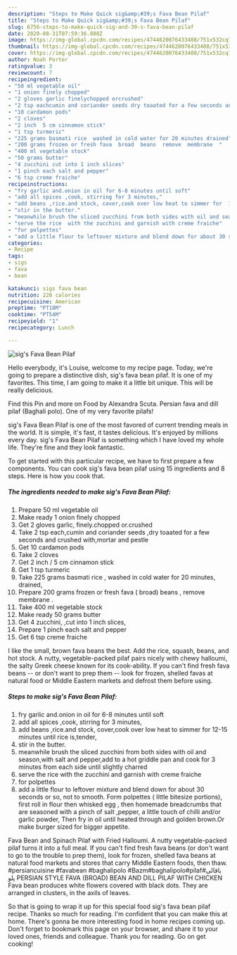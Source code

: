 ```yaml
---
description: "Steps to Make Quick sig&amp;#39;s Fava Bean Pilaf"
title: "Steps to Make Quick sig&amp;#39;s Fava Bean Pilaf"
slug: 6756-steps-to-make-quick-sig-and-39-s-fava-bean-pilaf
date: 2020-08-31T07:59:36.888Z
image: https://img-global.cpcdn.com/recipes/4744620076433408/751x532cq70/sigs-fava-bean-pilaf-recipe-main-photo.jpg
thumbnail: https://img-global.cpcdn.com/recipes/4744620076433408/751x532cq70/sigs-fava-bean-pilaf-recipe-main-photo.jpg
cover: https://img-global.cpcdn.com/recipes/4744620076433408/751x532cq70/sigs-fava-bean-pilaf-recipe-main-photo.jpg
author: Noah Porter
ratingvalue: 3
reviewcount: 7
recipeingredient:
- "50 ml vegetable oil"
- "1 onion finely chopped"
- "2 gloves garlic finelychopped orcrushed"
- "2 tsp eachcumin and coriander seeds dry toaated for a few seconds and crushed withmortar and pestle"
- "10 cardamon pods"
- "2 cloves"
- "2 inch  5 cm cinnamon stick"
- "1 tsp turmeric"
- "225 grams basmati rice  washed in cold water for 20 minutes drained"
- "200 grams frozen or fresh fava  broad  beans  remove  membrane  "
- "400 ml vegetable stock"
- "50 grams butter"
- "4 zucchini cut into 1 inch slices"
- "1 pinch each salt and pepper"
- "6 tsp creme fraiche"
recipeinstructions:
- "fry garlic and.onion in oil for 6-8 minutes until soft"
- "add all spices ,cook, stirring for 3 minutes,"
- "add beans ,rice.and stock, cover,cook over low heat to simmer for  12-15 minutes until rice is,tender,"
- "stir in the butter."
- "meanwhile brush the sliced zucchini from both sides with oil and season,with salt and pepper,add to a hot griddle pan and cook for 3 minutes from each side until slightly charred"
- "serve the rice  with the zucchini and garnish with creme fraiche"
- "for polpettes"
- "add a little flour to leftover mixture and blend down for about 30 seconds or so, not to smooth. Form polpettes ( little bitesize portions), first roll in flour then whisked egg , then homemade breadcrumbs that are seasoned with a pinch of salt ,pepper, a little touch of chilli and/or garlic powder, Then fry in oil until heated through and golden brown.Or make burger sized for bigger appetite."
categories:
- Recipe
tags:
- sigs
- fava
- bean

katakunci: sigs fava bean 
nutrition: 228 calories
recipecuisine: American
preptime: "PT18M"
cooktime: "PT54M"
recipeyield: "1"
recipecategory: Lunch

---
```



![sig&#39;s Fava Bean Pilaf](https://img-global.cpcdn.com/recipes/4744620076433408/751x532cq70/sigs-fava-bean-pilaf-recipe-main-photo.jpg)

Hello everybody, it's Louise, welcome to my recipe page. Today, we're going to prepare a distinctive dish, sig&#39;s fava bean pilaf. It is one of my favorites. This time, I am going to make it a little bit unique. This will be really delicious.

Find this Pin and more on Food by Alexandra Scuta. Persian fava and dill pilaf (Baghali polo). One of my very favorite pilafs!

sig&#39;s Fava Bean Pilaf is one of the most favored of current trending meals in the world. It is simple, it's fast, it tastes delicious. It's enjoyed by millions every day. sig&#39;s Fava Bean Pilaf is something which I have loved my whole life. They're fine and they look fantastic.


To get started with this particular recipe, we have to first prepare a few components. You can cook sig&#39;s fava bean pilaf using 15 ingredients and 8 steps. Here is how you cook that.

<!--inarticleads1-->

##### The ingredients needed to make sig&#39;s Fava Bean Pilaf:

1. Prepare 50 ml vegetable oil
1. Make ready 1 onion finely chopped
1. Get 2 gloves garlic, finely.chopped or.crushed
1. Take 2 tsp each,cumin and coriander seeds ,dry toaated for a few seconds and crushed with,mortar and pestle
1. Get 10 cardamon pods
1. Take 2 cloves
1. Get 2 inch / 5 cm cinnamon stick
1. Get 1 tsp turmeric
1. Take 225 grams basmati rice , washed in cold water for 20 minutes, drained,
1. Prepare 200 grams frozen or fresh fava ( broad)  beans , remove  membrane  .
1. Take 400 ml vegetable stock
1. Make ready 50 grams butter
1. Get 4 zucchini, ,cut into 1 inch slices,
1. Prepare 1 pinch each salt and pepper
1. Get 6 tsp creme fraiche


I like the small, brown fava beans the best. Add the rice, squash, beans, and hot stock. A nutty, vegetable-packed pilaf pairs nicely with chewy halloumi, the salty Greek cheese known for its cook-ability. If you can&#39;t find fresh fava beans -- or don&#39;t want to prep them -- look for frozen, shelled favas at natural food or Middle Eastern markets and defrost them before using. 

<!--inarticleads2-->

##### Steps to make sig&#39;s Fava Bean Pilaf:

1. fry garlic and.onion in oil for 6-8 minutes until soft
1. add all spices ,cook, stirring for 3 minutes,
1. add beans ,rice.and stock, cover,cook over low heat to simmer for  12-15 minutes until rice is,tender,
1. stir in the butter.
1. meanwhile brush the sliced zucchini from both sides with oil and season,with salt and pepper,add to a hot griddle pan and cook for 3 minutes from each side until slightly charred
1. serve the rice  with the zucchini and garnish with creme fraiche
1. for polpettes
1. add a little flour to leftover mixture and blend down for about 30 seconds or so, not to smooth. Form polpettes ( little bitesize portions), first roll in flour then whisked egg , then homemade breadcrumbs that are seasoned with a pinch of salt ,pepper, a little touch of chilli and/or garlic powder, Then fry in oil until heated through and golden brown.Or make burger sized for bigger appetite.


Fava Bean and Spinach Pilaf with Fried Halloumi. A nutty vegetable-packed pilaf turns it into a full meal. If you can&#39;t find fresh fava beans (or don&#39;t want to go to the trouble to prep them), look for frozen, shelled fava beans at natural food markets and stores that carry Middle Eastern foods, then thaw. #persiancuisine #favabean #baghalipolo #Bazm#baghalipolo#pilaf#باقالی پلو PERSIAN STYLE FAVA (BROAD) BEAN AND DILL PILAF WITH CHICKEN Fava bean produces white flowers covered with black dots. They are arranged in clusters, in the axils of leaves. 

So that is going to wrap it up for this special food sig&#39;s fava bean pilaf recipe. Thanks so much for reading. I'm confident that you can make this at home. There's gonna be more interesting food in home recipes coming up. Don't forget to bookmark this page on your browser, and share it to your loved ones, friends and colleague. Thank you for reading. Go on get cooking!
